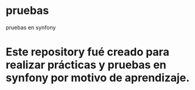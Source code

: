 # pruebas
pruebas en synfony
# Este repository fué creado para realizar prácticas y pruebas en synfony por motivo de aprendizaje.
